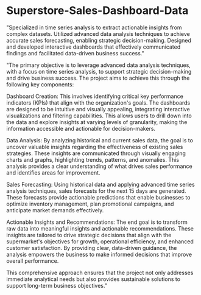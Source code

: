 # Superstore-Sales-Dashboard-Data

"Specialized in time series analysis to extract actionable insights from complex datasets. Utilized advanced data analysis techniques to achieve accurate sales forecasting, enabling strategic decision-making. Designed and developed interactive dashboards that effectively communicated findings and facilitated data-driven business success."

"The primary objective is to leverage advanced data analysis techniques, with a focus on time series analysis, to support strategic decision-making and drive business success. The project aims to achieve this through the following key components:

Dashboard Creation:
This involves identifying critical key performance indicators (KPIs) that align with the organization's goals. The dashboards are designed to be intuitive and visually appealing, integrating interactive visualizations and filtering capabilities. This allows users to drill down into the data and explore insights at varying levels of granularity, making the information accessible and actionable for decision-makers.

Data Analysis:
By analyzing historical and current sales data, the goal is to uncover valuable insights regarding the effectiveness of existing sales strategies. These insights are communicated through visually engaging charts and graphs, highlighting trends, patterns, and anomalies. This analysis provides a clear understanding of what drives sales performance and identifies areas for improvement.

Sales Forecasting:
Using historical data and applying advanced time series analysis techniques, sales forecasts for the next 15 days are generated. These forecasts provide actionable predictions that enable businesses to optimize inventory management, plan promotional campaigns, and anticipate market demands effectively.

Actionable Insights and Recommendations:
The end goal is to transform raw data into meaningful insights and actionable recommendations. These insights are tailored to drive strategic decisions that align with the supermarket's objectives for growth, operational efficiency, and enhanced customer satisfaction. By providing clear, data-driven guidance, the analysis empowers the business to make informed decisions that improve overall performance.

This comprehensive approach ensures that the project not only addresses immediate analytical needs but also provides sustainable solutions to support long-term business objectives."
